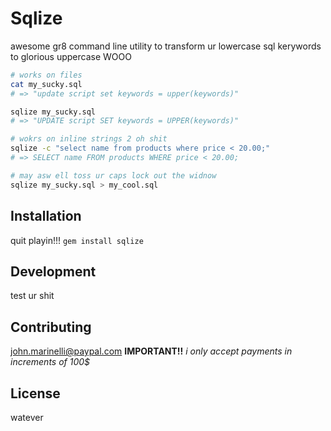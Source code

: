 # Sqlize

awesome gr8 command line utility to transform ur lowercase sql kerywords to glorious uppercase WOOO

```sh
# works on files
cat my_sucky.sql
# => "update script set keywords = upper(keywords)"

sqlize my_sucky.sql
# => "UPDATE script SET keywords = UPPER(keywords)"

# wokrs on inline strings 2 oh shit
sqlize -c "select name from products where price < 20.00;"
# => SELECT name FROM products WHERE price < 20.00;

# may asw ell toss ur caps lock out the widnow
sqlize my_sucky.sql > my_cool.sql
```


## Installation
quit playin!!! `gem install sqlize` 

## Development
test ur shit

## Contributing
john.marinelli@paypal.com
__IMPORTANT!!__ *i only accept payments in increments of 100$*

## License
watever
